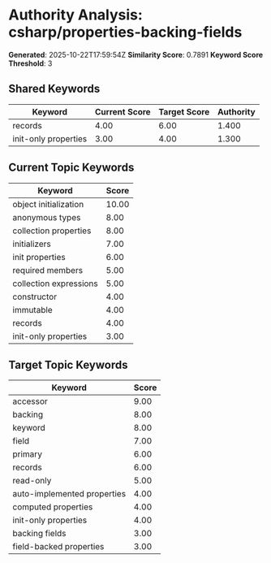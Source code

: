 # Authority Analysis: csharp/properties-backing-fields

**Generated**: 2025-10-22T17:59:54Z
**Similarity Score**: 0.7891
**Keyword Score Threshold**: 3

## Shared Keywords

| Keyword | Current Score | Target Score | Authority |
|---------|---------------|--------------|-----------|
| records | 4.00 | 6.00 | 1.400 |
| init-only properties | 3.00 | 4.00 | 1.300 |

## Current Topic Keywords

| Keyword | Score |
|---------|-------|
| object initialization | 10.00 |
| anonymous types | 8.00 |
| collection properties | 8.00 |
| initializers | 7.00 |
| init properties | 6.00 |
| required members | 5.00 |
| collection expressions | 5.00 |
| constructor | 4.00 |
| immutable | 4.00 |
| records | 4.00 |
| init-only properties | 3.00 |

## Target Topic Keywords

| Keyword | Score |
|---------|-------|
| accessor | 9.00 |
| backing | 8.00 |
| keyword | 8.00 |
| field | 7.00 |
| primary | 6.00 |
| records | 6.00 |
| read-only | 5.00 |
| auto-implemented properties | 4.00 |
| computed properties | 4.00 |
| init-only properties | 4.00 |
| backing fields | 3.00 |
| field-backed properties | 3.00 |

